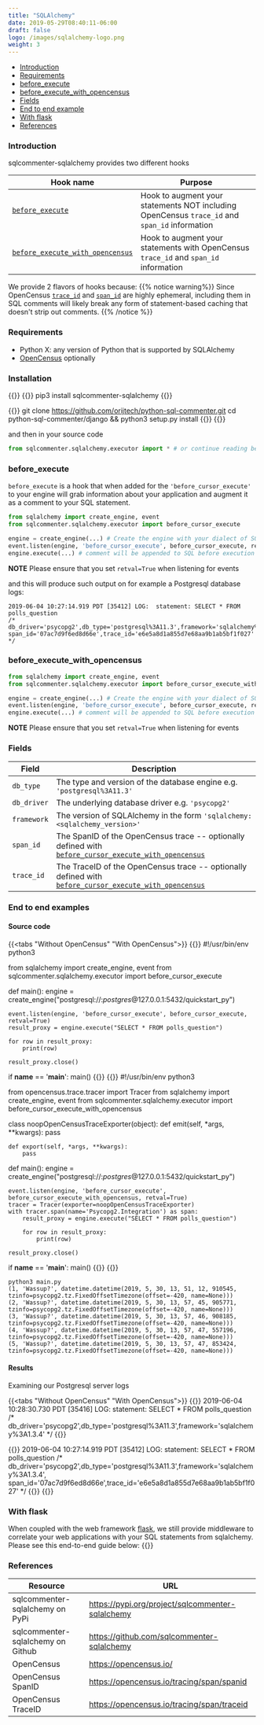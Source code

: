 ```yaml
---
title: "SQLAlchemy"
date: 2019-05-29T08:40:11-06:00
draft: false
logo: /images/sqlalchemy-logo.png
weight: 3
---
```


- [Introduction](#introduction)
- [Requirements](#requirements)
- [before\_execute](#before_execute)
- [before\_execute\_with\_opencensus](#before_execute_with_opencensus)
- [Fields](#fields)
- [End to end example](#end-to-end-example)
- [With flask](#with-flask)
- [References](#references)

### Introduction
sqlcommenter-sqlalchemy provides two different hooks

Hook name|Purpose
---|---
[`before_execute`](#before_execute)|Hook to augment your statements NOT including OpenCensus `trace_id` and `span_id` information
[`before_execute_with_opencensus`](#before_execute_with_opencensus)|Hook to augment your statements with OpenCensus `trace_id` and `span_id` information

We provide 2 flavors of hooks because:
{{% notice warning%}}
Since OpenCensus [`trace_id`](https://opencensus.io/tracing/span/traceid) and [`span_id`](https://opencensus.io/tracing/span/spanid/) are highly ephemeral, including them in SQL comments will likely break any form of statement-based caching that doesn't strip out comments.
{{% /notice %}}

### Requirements

* Python X: any version of Python that is supported by SQLAlchemy
* [OpenCensus](https://opencensus.io/) optionally

### Installation

{{<tabs Pip Source>}}
{{<highlight shell>}}
pip3 install sqlcommenter-sqlalchemy
{{</highlight>}}

{{<highlight shell>}}
git clone https://github.com/orijtech/python-sql-commenter.git
cd python-sql-commenter/django && python3 setup.py install
{{</highlight>}}
{{</tabs>}}

and then in your source code

```python
from sqlcommenter.sqlalchemy.executor import * # or continue reading below for specific options
```


### before\_execute

`before_execute` is a hook that when added for the `'before_cursor_execute'` to your engine will grab information about your application and augment it as a comment to your SQL statement.

```python
from sqlalchemy import create_engine, event
from sqlcommenter.sqlalchemy.executor import before_cursor_execute

engine = create_engine(...) # Create the engine with your dialect of SQL
event.listen(engine, 'before_cursor_execute', before_cursor_execute, retval=True)
engine.execute(...) # comment will be appended to SQL before execution
```

**NOTE**
Please ensure that you set `retval=True` when listening for events

and this will produce such output on for example a Postgresql database logs:
```shell
2019-06-04 10:27:14.919 PDT [35412] LOG:  statement: SELECT * FROM polls_question
/* db_driver='psycopg2',db_type='postgresql%3A11.3',framework='sqlalchemy%3A1.3.4',
span_id='07ac7d9f6ed8d66e',trace_id='e6e5a8d1a855d7e68aa9b1ab5bf1f027' */
```

### before\_execute\_with\_opencensus

```python
from sqlalchemy import create_engine, event
from sqlcommenter.sqlalchemy.executor import before_cursor_execute_with_opencensus

engine = create_engine(...) # Create the engine with your dialect of SQL
event.listen(engine, 'before_cursor_execute', before_cursor_execute, retval=True)
engine.execute(...) # comment will be appended to SQL before execution
```

**NOTE**
Please ensure that you set `retval=True` when listening for events


### Fields

Field|Description
---|---
`db_type`|The type and version of the database engine e.g. `'postgresql%3A11.3'`
`db_driver`|The underlying database driver e.g. `'psycopg2'`
`framework`|The version of SQLAlchemy in the form `'sqlalchemy:<sqlalchemy_version>'`
`span_id`|The SpanID of the OpenCensus trace -- optionally defined with [`before_cursor_execute_with_opencensus`](#before_cursor_execute_with_opencensus)
`trace_id`|The TraceID of the OpenCensus trace -- optionally defined with [`before_cursor_execute_with_opencensus`](#before_cursor_execute_with_opencensus)

### End to end examples

#### Source code

{{<tabs "Without OpenCensus" "With OpenCensus">}}
{{<highlight python>}}
#!/usr/bin/env python3

from sqlalchemy import create_engine, event
from sqlcommenter.sqlalchemy.executor import before_cursor_execute

def main():
    engine = create_engine("postgresql://:$postgres$@127.0.0.1:5432/quickstart_py")

    event.listen(engine, 'before_cursor_execute', before_cursor_execute, retval=True)
    result_proxy = engine.execute("SELECT * FROM polls_question")

    for row in result_proxy:
        print(row)

    result_proxy.close()

if __name__ == '__main__':
    main()
{{</highlight>}}
{{<highlight python>}}
#!/usr/bin/env python3

from opencensus.trace.tracer import Tracer
from sqlalchemy import create_engine, event
from sqlcommenter.sqlalchemy.executor import before_cursor_execute_with_opencensus

class noopOpenCensusTraceExporter(object):
    def emit(self, *args, **kwargs):
        pass

    def export(self, *args, **kwargs):
        pass

def main():
    engine = create_engine("postgresql://:$postgres$@127.0.0.1:5432/quickstart_py")

    event.listen(engine, 'before_cursor_execute', before_cursor_execute_with_opencensus, retval=True)
    tracer = Tracer(exporter=noopOpenCensusTraceExporter)
    with tracer.span(name='Psycopg2.Integration') as span:
        result_proxy = engine.execute("SELECT * FROM polls_question")

        for row in result_proxy:
            print(row)

    result_proxy.close()

if __name__ == '__main__':
    main()
{{</highlight>}}
{{</tabs>}}

```shell
python3 main.py
(1, 'Wassup?', datetime.datetime(2019, 5, 30, 13, 51, 12, 910545, tzinfo=psycopg2.tz.FixedOffsetTimezone(offset=-420, name=None)))
(2, 'Wassup?', datetime.datetime(2019, 5, 30, 13, 57, 45, 905771, tzinfo=psycopg2.tz.FixedOffsetTimezone(offset=-420, name=None)))
(3, 'Wassup?', datetime.datetime(2019, 5, 30, 13, 57, 46, 908185, tzinfo=psycopg2.tz.FixedOffsetTimezone(offset=-420, name=None)))
(4, 'Wassup?', datetime.datetime(2019, 5, 30, 13, 57, 47, 557196, tzinfo=psycopg2.tz.FixedOffsetTimezone(offset=-420, name=None)))
(5, 'Wassup?', datetime.datetime(2019, 5, 30, 13, 57, 47, 853424, tzinfo=psycopg2.tz.FixedOffsetTimezone(offset=-420, name=None)))
```

#### Results

Examining our Postgresql server logs

{{<tabs "Without OpenCensus" "With OpenCensus">}}
{{<highlight shell>}}
2019-06-04 10:28:30.730 PDT [35416] LOG:  statement: SELECT * FROM polls_question
/* db_driver='psycopg2',db_type='postgresql%3A11.3',framework='sqlalchemy%3A1.3.4' */
{{</highlight>}}

{{<highlight shell>}}
2019-06-04 10:27:14.919 PDT [35412] LOG:  statement: SELECT * FROM polls_question
/* db_driver='psycopg2',db_type='postgresql%3A11.3',framework='sqlalchemy%3A1.3.4',
span_id='07ac7d9f6ed8d66e',trace_id='e6e5a8d1a855d7e68aa9b1ab5bf1f027' */
{{</highlight>}}
{{</tabs>}}

### With flask
When coupled with the web framework [flask](http://flask.pocoo.org), we still provide middleware to correlate
your web applications with your SQL statements from sqlalchemy. Please see this end-to-end guide below:
{{<card-vendor href="/python/flask#with-sqlalchemy" src="/images/flask-logo.png">}}

### References

Resource|URL
---|---
sqlcommenter-sqlalchemy on PyPi|https://pypi.org/project/sqlcommenter-sqlalchemy
sqlcommenter-sqlalchemy on Github|https://github.com/sqlcommenter-sqlalchemy
OpenCensus|https://opencensus.io/
OpenCensus SpanID|https://opencensus.io/tracing/span/spanid
OpenCensus TraceID|https://opencensus.io/tracing/span/traceid
